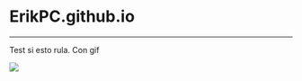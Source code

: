 # ErikPC.github.io

---

Test si esto rula. Con gif

<img src="https://c.tenor.com/_fc4Q1rDAikAAAAC/yamato-one-piece.gif" />
